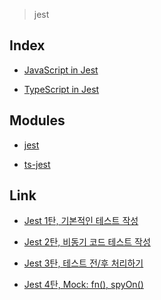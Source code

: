 > jest

Index
-----

* <a href="https://github.com/bynodejs/jest/blob/master/src/js">JavaScript in Jest</a>

* <a href="https://github.com/bynodejs/jest/blob/master/src/ts">TypeScript in Jest</a>

Modules
-------

* <a href="https://jestjs.io/">jest</a>

* <a href="https://kulshekhar.github.io/ts-jest/">ts-jest</a>

Link
----

* <a href="https://ljlm0402.netlify.com/nodejs/jest.1/">Jest 1탄, 기본적인 테스트 작성</a>

* <a href="https://ljlm0402.netlify.com/nodejs/jest.2/">Jest 2탄, 비동기 코드 테스트 작성</a>

* <a href="https://ljlm0402.netlify.com/nodejs/jest.3/">Jest 3탄, 테스트 전/후 처리하기</a>

* <a href="https://ljlm0402.netlify.com/nodejs/jest.4/">Jest 4탄, Mock: fn(), spyOn()</a>

